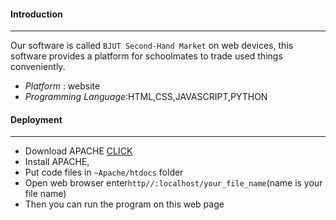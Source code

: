 #### Introduction
-----
Our software is called `BJUT Second-Hand Market` on web devices, this software provides a platform for schoolmates to trade used things conveniently.

- *Platform* : website
- *Programming Language*:HTML,CSS,JAVASCRIPT,PYTHON

#### Deployment
---
- Download APACHE  [CLICK](http://www.apache.org/)
- Install APACHE,
- Put code files in `~Apache/htdocs` folder
- Open web browser enter`http//:localhost/your_file_name`(name is your file name)
- Then you can run the program on this web page
